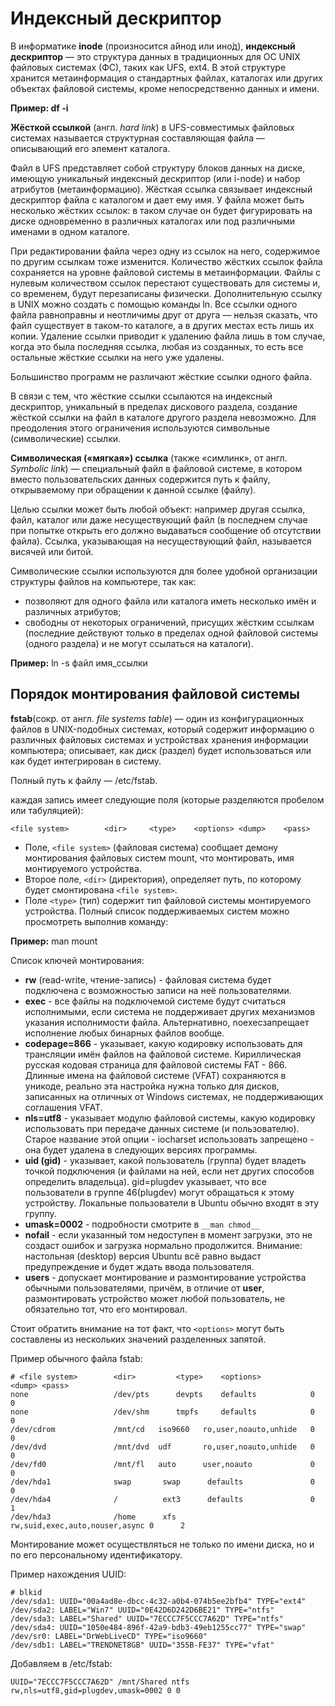 # Индексный дескриптор

В информатике **inode** (произносится а́йнод или ино́д), **индексный дескриптор** — это структура данных в традиционных для ОС UNIX файловых системах (ФС), таких как UFS, ext4. В этой структуре хранится метаинформация о стандартных файлах, каталогах или других объектах файловой системы, кроме непосредственно данных и имени.

**Пример: df -i**

**Жёсткой ссылкой** (англ. *hard link*) в UFS-совместимых файловых системах называется структурная составляющая файла — описывающий его элемент каталога.

Файл в UFS представляет собой структуру блоков данных на диске, имеющую уникальный индексный дескриптор (или i-node) и набор атрибутов (метаинформацию). Жёсткая ссылка связывает индексный дескриптор файла с каталогом и дает ему имя.
У файла может быть несколько жёстких ссылок: в таком случае он будет фигурировать на диске одновременно в различных каталогах или под различными именами в одном каталоге.

При редактировании файла через одну из ссылок на него, содержимое по другим ссылкам тоже изменится.
Количество жёстких ссылок файла сохраняется на уровне файловой системы в метаинформации. Файлы с нулевым количеством ссылок перестают существовать для системы и, со временем, будут перезаписаны физически. Дополнительную ссылку в UNIX можно создать с помощью команды ln. Все ссылки одного файла равноправны и неотличимы друг от друга — нельзя сказать, что файл существует в таком-то каталоге, а в других местах есть лишь их копии. Удаление ссылки приводит к удалению файла лишь в том случае, когда это была последняя ссылка, любая из созданных, то есть все остальные жёсткие ссылки на него уже удалены.

Большинство программ не различают жёсткие ссылки одного файла.

В связи с тем, что жёсткие ссылки ссылаются на индексный дескриптор, уникальный в пределах дискового раздела, создание жёсткой ссылки на файл в каталоге другого раздела невозможно. Для преодоления этого ограничения используются символьные (символические) ссылки.

**Символическая («мягкая») ссылка** (также «симлинк», от англ. *Symbolic link*) — специальный файл в файловой системе, в котором вместо пользовательских данных содержится путь к файлу, открываемому при обращении к данной ссылке (файлу).

Целью ссылки может быть любой объект: например другая ссылка, файл, каталог или даже несуществующий файл (в последнем случае при попытке открыть его должно выдаваться сообщение об отсутствии файла). Ссылка, указывающая на несуществующий файл, называется висячей или битой.

Символические ссылки используются для более удобной организации структуры файлов на компьютере, так как:

* позволяют для одного файла или каталога иметь несколько имён и различных атрибутов;
* свободны от некоторых ограничений, присущих жёстким ссылкам (последние действуют только в пределах одной файловой системы (одного раздела) и не могут ссылаться на каталоги).

**Пример:** ln -s файл имя_ссылки

## Порядок монтирования файловой системы 
**fstab**(сокр. от англ. *file systems table*) — один из конфигурационных файлов в UNIX-подобных системах, который содержит информацию о различных файловых системах и устройствах хранения информации компьютера; описывает, как диск (раздел) будет использоваться или как будет интегрирован в систему.

Полный путь к файлу — /etc/fstab.

каждая запись имеет следующие поля (которые разделяются пробелом или табуляцией):

`<file system>        <dir>     <type>    <options> <dump>    <pass>`


* Поле, `<file system>` (файловая система) сообщает демону монтирования файловых систем mount, что монтировать, имя монтируемого устройства.
* Второе поле, `<dir>` (директория), определяет путь, по которому будет смонтирована `<file system>`.
* Поле `<type>` (тип) содержит тип файловой системы монтируемого устройства. Полный список поддерживаемых систем можно просмотреть выполнив команду:

**Пример:** man mount

Список ключей монтирования:

* **rw** (read-write, чтение-запись) - файловая система будет подключена с возможностью записи на неё пользователями.
* **exec** - все файлы на подключемой системе будут считаться исполнимыми, если система не поддерживает других механизмов указания исполнимости файла. Альтернативно, noexecзапрещает исполнение любых бинарных файлов вообще.
* **codepage=866** - указывает, какую кодировку использовать для трансляции имён файлов на файловой системе. Кириллическая русская кодовая страница для файловой системы FAT - 866. Длинные имена на файловой системе (VFAT) сохраняются в уникоде, реально эта настройка нужна только для дисков, записанных на отличных от Windows системах, не поддерживающих соглашения VFAT.
* **nls=utf8** - указывает модулю файловой системы, какую кодировку использовать при передаче данных системе (и пользователю). Старое название этой опции - iocharset использовать запрещено - она будет удалена в следующих версиях программы.
* **uid (gid)** - указывает, какой пользователь (группа) будет владеть точкой подключения (и файлами на ней, если нет других способов определить владельца). gid=plugdev указывает, что все пользователи в группе 46(plugdev) могут обращаться к этому устройству. Локальные пользователи в Ubuntu обычно входят в эту группу.
* **umask=0002** - подробности смотрите в `__man chmod__`
* **nofail** - если указанный том недоступен в момент загрузки, это не создаст ошибок и загрузка нормально продолжится.
Внимание: настольная (desktop) версия Ubuntu всё равно выдаст предупреждение и будет ждать ввода пользователя.
* **users** - допускает монтирование и размонтирование устройства обычными пользователями, причём, в отличие от **user**, размонтировать устройство может любой пользователь, не обязательно тот, что его монтировал.

Стоит обратить внимание на тот факт, что `<options>` могут быть составлены из нескольких значений разделенных запятой.

Пример обычного файла fstab:

```
# <file system>        <dir>         <type>    <options>          <dump> <pass>
none                   /dev/pts      devpts    defaults            0      0
none                   /dev/shm      tmpfs     defaults            0      0
/dev/cdrom             /mnt/cd   iso9660   ro,user,noauto,unhide   0      0
/dev/dvd               /mnt/dvd  udf       ro,user,noauto,unhide   0      0
/dev/fd0               /mnt/fl   auto      user,noauto             0      0
/dev/hda1              swap       swap      defaults               0      0
/dev/hda4              /          ext3      defaults               0      1
/dev/hda3              /home      xfs       rw,suid,exec,auto,nouser,async 0      2
```

Монтирование может осуществляться не только по имени диска, но и по его персональному идентификатору.

Пример нахождения UUID:

```
# blkid
/dev/sda1: UUID="00a4ad8e-dbcc-4c32-a0b4-074b5ee2bfb4" TYPE="ext4" 
/dev/sda2: LABEL="Win7" UUID="0E42D6D242D6BE21" TYPE="ntfs" 
/dev/sda3: LABEL="Shared" UUID="7ECCC7F5CCC7A62D" TYPE="ntfs" 
/dev/sda4: UUID="1050e484-896f-42a9-bdb3-49eb1255cc77" TYPE="swap" 
/dev/sr0: LABEL="DrWebLiveCD" TYPE="iso9660" 
/dev/sdb1: LABEL="TRENDNET8GB" UUID="355B-FE37" TYPE="vfat"
```

Добавляем в /etc/fstab:

`UUID="7ECCC7F5CCC7A62D" /mnt/Shared ntfs rw,nls=utf8,gid=plugdev,umask=0002 0 0`